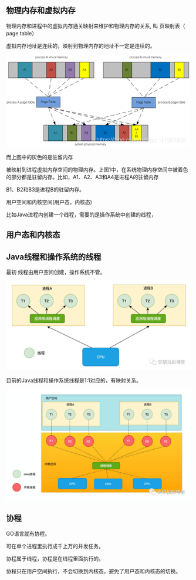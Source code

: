 物理内存和虚拟内存
---

物理内存和进程中的虚拟内存通关映射来维护和物理内存的关系, 叫 页映射表（ page table）

虚拟内存地址是连续的，映射到物理内存的地址不一定是连续的。

![img.png](img.png)

而上图中的灰色的是驻留内存

被映射到进程虛拟内存空间的物理内存。上图1中，在系统物理内存空间中被着色的部分都是驻留内存。比如，A1、A2、A3和A4是进程A的驻留内存

B1、B2和B3是进程B的驻留内存。

用户空间和内核空间(用户态，内核态)

比如Java进程内创建一个线程，需要的是操作系统中创建的线程，


用户态和内核态
---

Java线程和操作系统的线程
---

最初 线程由用户空间创建，操作系统不管。

![img_1.png](img_1.png)

目前的Java线程和操作系统线程是1:1对应的，有映射关系。



![img_2.png](img_2.png)

协程
---

GO语言就有协程。

可在单个进程里执行成千上万的并发任务。

协程属于线程，协程是在线程里面执行的。

协程只在用户空间执行，不会切换到内核态。避免了用户态和内核态的切换。